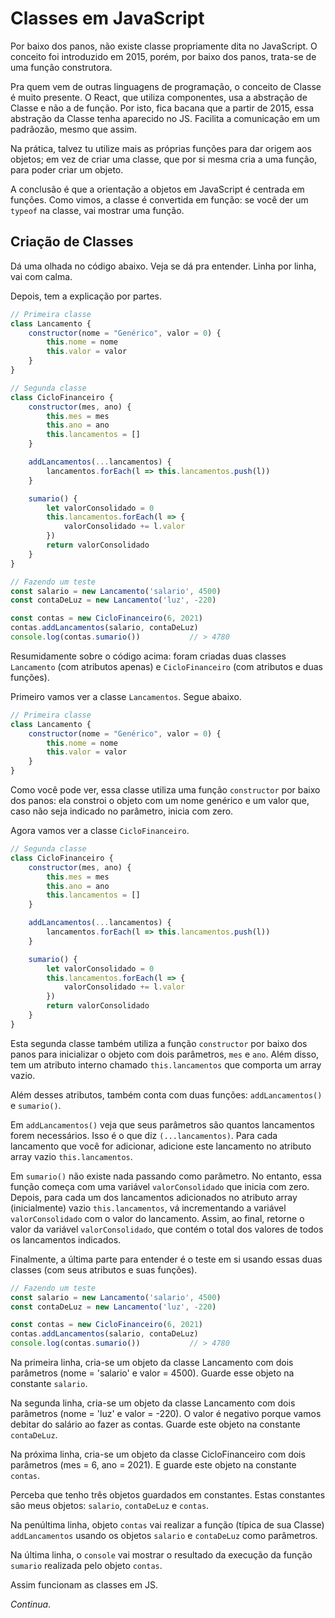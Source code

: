 # Classes em JavaScript

Por baixo dos panos, não existe classe propriamente dita no JavaScript. O conceito foi introduzido em 2015, porém, por baixo dos panos, trata-se de uma função construtora. 

Pra quem vem de outras linguagens de programação, o conceito de Classe é muito presente. O React, que utiliza componentes, usa a abstração de Classe e não a de função. Por isto, fica bacana que a partir de 2015, essa abstração da Classe tenha aparecido no JS. Facilita a comunicação em um padrãozão, mesmo que assim.

Na prática, talvez tu utilize mais as próprias funções para dar origem aos objetos; em vez de criar uma classe, que por si mesma cria a uma função, para poder criar um objeto. 

A conclusão é que a orientação a objetos em JavaScript é centrada em funções. Como vimos, a classe é convertida em função: se você der um ```typeof``` na classe, vai mostrar uma função.

## Criação de Classes

Dá uma olhada no código abaixo. Veja se dá pra entender. Linha por linha, vai com calma.

Depois, tem a explicação por partes.

```javascript
// Primeira classe
class Lancamento {
    constructor(nome = "Genérico", valor = 0) {
        this.nome = nome
        this.valor = valor
    }
}

// Segunda classe
class CicloFinanceiro {
    constructor(mes, ano) {
        this.mes = mes
        this.ano = ano
        this.lancamentos = []
    }

    addLancamentos(...lancamentos) {
        lancamentos.forEach(l => this.lancamentos.push(l))
    }

    sumario() {
        let valorConsolidado = 0
        this.lancamentos.forEach(l => {
            valorConsolidado += l.valor
        })
        return valorConsolidado
    }
}

// Fazendo um teste
const salario = new Lancamento('salario', 4500)
const contaDeLuz = new Lancamento('luz', -220)

const contas = new CicloFinanceiro(6, 2021)
contas.addLancamentos(salario, contaDeLuz)
console.log(contas.sumario())           // > 4780
```

Resumidamente sobre o código acima: foram criadas duas classes ```Lancamento``` (com atributos apenas) e ```CicloFinanceiro``` (com atributos e duas funções). 

Primeiro vamos ver a classe ```Lancamentos```. Segue abaixo.

```javascript
// Primeira classe
class Lancamento {
    constructor(nome = "Genérico", valor = 0) {
        this.nome = nome
        this.valor = valor
    }
}
```

Como você pode ver, essa classe utiliza uma função ```constructor``` por baixo dos panos: ela constroi o objeto com um nome genérico e um valor que, caso não seja indicado no parâmetro, inicia com zero. 

Agora vamos ver a classe ```CicloFinanceiro```.

```javascript
// Segunda classe
class CicloFinanceiro {
    constructor(mes, ano) {
        this.mes = mes
        this.ano = ano
        this.lancamentos = []
    }

    addLancamentos(...lancamentos) {
        lancamentos.forEach(l => this.lancamentos.push(l))
    }

    sumario() {
        let valorConsolidado = 0
        this.lancamentos.forEach(l => {
            valorConsolidado += l.valor
        })
        return valorConsolidado
    }
}
```

Esta segunda classe também utiliza a função ```constructor``` por baixo dos panos para inicializar o objeto com dois parâmetros, ```mes``` e ```ano```. Além disso, tem um atributo interno chamado ```this.lancamentos``` que comporta um array vazio.

Além desses atributos, também conta com duas funções: ```addLancamentos()``` e ```sumario()```.

Em ```addLancamentos()``` veja que seus parâmetros são quantos lancamentos forem necessários. Isso é o que diz ```(...lancamentos)```. Para cada lancamento que você for adicionar, adicione este lancamento no atributo array vazio ```this.lancamentos```. 

Em ```sumario()``` não existe nada passando como parâmetro. No entanto, essa função começa com uma variável ```valorConsolidado``` que inicia com zero. Depois, para cada um dos lancamentos adicionados no atributo array (inicialmente) vazio ```this.lancamentos```, vá incrementando a variável ```valorConsolidado``` com o valor do lancamento. Assim, ao final, retorne o valor da variável ```valorConsolidado```, que contém o total dos valores de todos os lancamentos indicados.

Finalmente, a última parte para entender é o teste em si usando essas duas classes (com seus atributos e suas funções). 

```javascript
// Fazendo um teste
const salario = new Lancamento('salario', 4500)
const contaDeLuz = new Lancamento('luz', -220)

const contas = new CicloFinanceiro(6, 2021)
contas.addLancamentos(salario, contaDeLuz)
console.log(contas.sumario())           // > 4780
```

Na primeira linha, cria-se um objeto da classe Lancamento com dois parâmetros (nome = 'salario' e valor = 4500). Guarde esse objeto na constante ```salario```.

Na segunda linha, cria-se um objeto da classe Lancamento com dois parâmetros (nome = 'luz' e valor = -220). O valor é negativo porque vamos debitar do salário ao fazer as contas. Guarde este objeto na constante ```contaDeLuz```.

Na próxima linha, cria-se um objeto da classe CicloFinanceiro com dois parâmetros (mes = 6, ano = 2021). E guarde este objeto na constante ```contas```.

Perceba que tenho três objetos guardados em constantes. Estas constantes são meus objetos: ```salario```, ```contaDeLuz``` e ```contas```.

Na penúltima linha, objeto ```contas``` vai realizar a função (típica de sua Classe) ```addLancamentos``` usando os objetos ```salario``` e ```contaDeLuz``` como parâmetros. 

Na última linha, o ```console``` vai mostrar o resultado da execução da função ```sumario``` realizada pelo objeto ```contas```. 

Assim funcionam as classes em JS.

*Continua*.